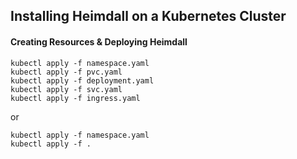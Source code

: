 ## Installing Heimdall on a Kubernetes Cluster

#### Creating Resources & Deploying Heimdall
```
kubectl apply -f namespace.yaml
kubectl apply -f pvc.yaml
kubectl apply -f deployment.yaml
kubectl apply -f svc.yaml
kubectl apply -f ingress.yaml
```
or
```
kubectl apply -f namespace.yaml
kubectl apply -f .
```
